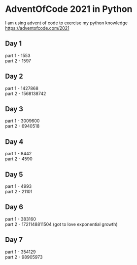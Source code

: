 # AdventOfCode 2021 in Python

I am using advent of code to exercise my python knowledge 
https://adventofcode.com/2021

## Day 1 
part 1 - 1553  
part 2 - 1597  

## Day 2 
part 1 - 1427868  
part 2 - 1568138742  

## Day 3
part 1 - 3009600  
part 2 - 6940518  

## Day 4 
part 1 - 8442  
part 2 - 4590  

## Day 5
part 1 - 4993  
part 2 - 21101  

## Day 6 
part 1 - 383160  
part 2 - 1721148811504 (got to love exponential growth)  

## Day 7
part 1 - 354129  
part 2 - 98905973  

